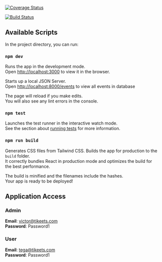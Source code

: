 [![Coverage Status](https://coveralls.io/repos/github/writeens/tikeets/badge.svg?branch=master)](https://coveralls.io/github/writeens/tikeets?branch=master)

[![Build Status](https://travis-ci.com/writeens/tikeets.svg?branch=master)](https://travis-ci.com/writeens/tikeets)

## Available Scripts

In the project directory, you can run:

### `npm dev`

Runs the app in the development mode.<br />
Open [http://localhost:3000](http://localhost:3000) to view it in the browser.

Starts up a local JSON Server. <br />
Open [http://localhost:8000/events](http://localhost:8000/events) to view all events in database

The page will reload if you make edits.<br />
You will also see any lint errors in the console.

### `npm test`

Launches the test runner in the interactive watch mode.<br />
See the section about [running tests](https://facebook.github.io/create-react-app/docs/running-tests) for more information.

### `npm run build`

Generates CSS files from Tailwind CSS.
Builds the app for production to the `build` folder.<br />
It correctly bundles React in production mode and optimizes the build for the best performance.

The build is minified and the filenames include the hashes.<br />
Your app is ready to be deployed!

## Application Access

### Admin 
**Email**: victor@tikeets.com <br>
**Password**: Password1

### User
**Email**: tega@tikeets.com <br>
**Password**: Password1